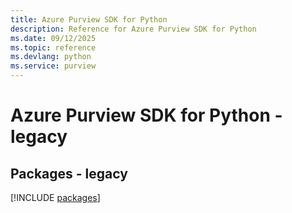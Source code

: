 ```yaml
---
title: Azure Purview SDK for Python
description: Reference for Azure Purview SDK for Python
ms.date: 09/12/2025
ms.topic: reference
ms.devlang: python
ms.service: purview
---
```

# Azure Purview SDK for Python - legacy
## Packages - legacy
[!INCLUDE [packages](purview-index.md)]